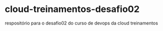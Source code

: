# cloud-treinamentos-desafio02
respositório para o desafio02 do curso de devops da cloud treinamentos
